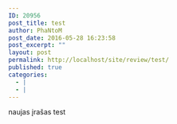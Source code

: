 ```yaml
---
ID: 20956
post_title: test
author: PhaNtoM
post_date: 2016-05-28 16:23:58
post_excerpt: ""
layout: post
permalink: http://localhost/site/review/test/
published: true
categories:
  - |
  - |
---
```

naujas įrašas test